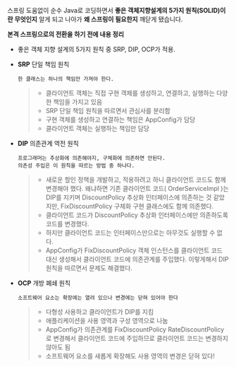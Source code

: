 스프링 도움없이 순수 Java로 코딩하면서 **좋은 객체지향설계의 5가지 원칙(SOLID)이란 무엇인지** 알게 되고 나아가 **왜 스프링이 필요한지** 깨닫게 됐습니다.

**본격 스프링으로의 전환을 하기 전에 내용 정리** 

- 좋은 객체 지향 설계의 5가지 원칙 중 SRP, DIP, OCP가 적용.

- **SRP** 단일 책임 원칙

  ```
  한 클래스는 하나의 책임만 가져야 한다.
  ```

  > - 클라이언트 객체는 직접 구현 객체를 생성하고, 연결하고, 실행하는 다양한 책임을 가지고 있음
  > - SRP 단일 책임 원칙을 따르면서 관심사를 분리함
  > - 구현 객체를 생성하고 연결하는 책임은 AppConfig가 담당
  > - 클라이언트 객체는 실행하는 책임만 담당

- **DIP** 의존관계 역전 원칙
  
  ```
  프로그래머는 추상화에 의존해야지, 구체화에 의존하면 안된다. 
  의존성 주입은 이 원칙을 따르는 방법 중 하나다.
  ```
  
  > - 새로운 할인 정책을 개발하고, 적용하려고 하니 클라이언트 코드도 함께 변경해야 했다. 왜냐하면 기존
  >   클라이언트 코드( OrderServiceImpl )는 DIP를 지키며 DiscountPolicy 추상화 인터페이스에
  >   의존하는 것 같았지만, FixDiscountPolicy 구체화 구현 클래스에도 함께 의존했다.
  > - 클라이언트 코드가 DiscountPolicy 추상화 인터페이스에만 의존하도록 코드를 변경했다.
  > - 하지만 클라이언트 코드는 인터페이스만으로는 아무것도 실행할 수 없다.
  > - AppConfig가 FixDiscountPolicy 객체 인스턴스를 클라이언트 코드 대신 생성해서 클라이언트
  >   코드에 의존관계를 주입했다. 이렇게해서 DIP 원칙을 따르면서 문제도 해결했다.
  
- **OCP** 개방 폐쇄 원칙
  
  ```
  소프트웨어 요소는 확장에는 열려 있으나 변경에는 닫혀 있어야 한다
  ```
  
  > - 다형성 사용하고 클라이언트가 DIP를 지킴
  > - 애플리케이션을 사용 영역과 구성 영역으로 나눔
  > - AppConfig가 의존관계를 FixDiscountPolicy RateDiscountPolicy 로 변경해서 클라이언트
  >   코드에 주입하므로 클라이언트 코드는 변경하지 않아도 됨
  > - 소프트웨어 요소를 새롭게 확장해도 사용 영역의 변경은 닫혀 있다!
